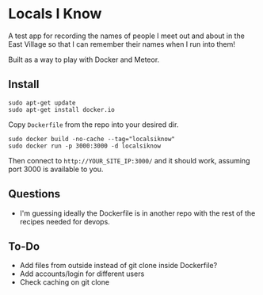 # Locals I Know

A test app for recording the names of people I meet out and about in the East Village so that I can remember their names when I run into them!

Built as a way to play with Docker and Meteor.

## Install

    sudo apt-get update
    sudo apt-get install docker.io

Copy `Dockerfile` from the repo into your desired dir.

    sudo docker build -no-cache --tag="localsiknow"
    sudo docker run -p 3000:3000 -d localsiknow

Then connect to `http://YOUR_SITE_IP:3000/` and it should work, assuming port 3000 is available to you.

## Questions

* I'm guessing ideally the Dockerfile is in another repo with the rest of the recipes needed for devops.

## To-Do

* Add files from outside instead of git clone inside Dockerfile?
* Add accounts/login for different users
* Check caching on git clone

